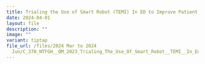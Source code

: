```yaml
---
title: Trialing the Use of Smart Robot (TEMI) In ED to Improve Patient Experience
date: 2024-04-01
layout: file
description: ""
image: ""
variant: tiptap
file_url: /files/2024 Mar to 2024
  Jun/C_370_NTFGH__QM_2023_Trialing_The_Use_Of_Smart_Robot__TEMI__In_Ed_To_Improve_PX.pdf
---
```

